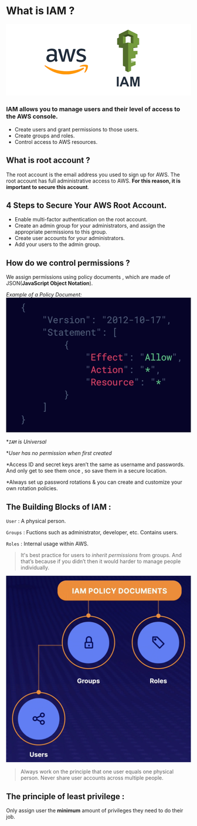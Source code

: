 # What is IAM ?
![alt text](/Photos/aws-iam.png)


### IAM allows you to manage users and their level of access to the AWS console.

- Create users and grant permissions to those users.
- Create groups and roles.
- Control access to AWS resources.

## What is root account ? 
The root account is the email address you used to sign up for AWS. The root account has full administrative access to AWS. **For this reason, it is important to secure this account**.

## 4 Steps to Secure Your AWS Root Account.
- Enable multi-factor authentication on the root account.
- Create an admin group for your administrators, and assign the appropriate permissions to this group.
- Create user accounts for your administrators.
- Add your users to the admin group.

## How do we control permissions ?
We assign permissions using policy documents , which are made of JSON(**JavaScript Object Notation**).

*Example of a Policy Document:*
![Alt text](/Photos/Json-eg.png)

**`IAM` is Universal*

**User has no permission when first created*

*Access ID and secret keys aren’t the same as username and passwords. And only get to see them once , so save them in a secure location.

*Always set up password rotations & you can create and customize your own rotation policies.


## The Building Blocks of IAM : 
`User` :  A physical person.

`Groups` : Fuctions such as administrator, developer, etc. Contains users.

`Roles` : Internal usage within AWS.

> It's best practice for users to *inherit permissions* from groups. And that’s because if you didn’t then it would harder to manage people individually.

![Alt text](/Photos/policy-eg-iam.png)

> Always work on the principle that one user equals one physical person. Never share user accounts across multiple people.

## The principle of least privilege : 
Only assign user the **minimum** amount of privileges they need to do their job.

